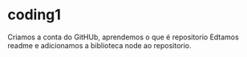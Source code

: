 # coding1
Criamos a conta do GitHUb, aprendemos o que é repositorio 
Edtamos readme e adicionamos a biblioteca node ao repositorio.
